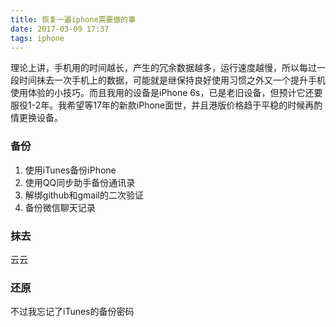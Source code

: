 ```yaml
---
title: 恢复一遍iphone需要做的事
date: 2017-03-09 17:37
tags: iphone
---
```


理论上讲，手机用的时间越长，产生的冗余数据越多，运行速度越慢，所以每过一段时间抹去一次手机上的数据，可能就是继保持良好使用习惯之外又一个提升手机使用体验的小技巧。而且我用的设备是iPhone 6s，已是老旧设备，但预计它还要服役1-2年。我希望等17年的新款iPhone面世，并且港版价格趋于平稳的时候再酌情更换设备。

### 备份

1. 使用iTunes备份iPhone
2. 使用QQ同步助手备份通讯录
3. 解绑github和gmail的二次验证
4. 备份微信聊天记录

### 抹去

云云

### 还原

不过我忘记了iTunes的备份密码
